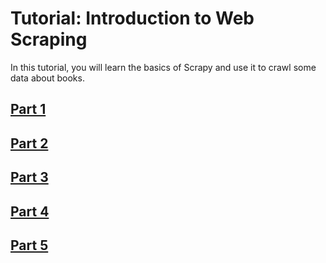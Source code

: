 # Tutorial: Introduction to Web Scraping

In this tutorial, you will learn the basics of Scrapy and use it to crawl some data about books.

## [Part 1](doc/tutorial-part01.md)
## [Part 2](doc/tutorial-part02.md)
## [Part 3](doc/tutorial-part03.md)
## [Part 4](doc/tutorial-part04.md)
## [Part 5](doc/tutorial-part05.md)
